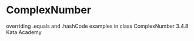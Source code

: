 # ComplexNumber
overriding .equals and .hashCode examples in class ComplexNumber
3.4.8 Kata Academy
